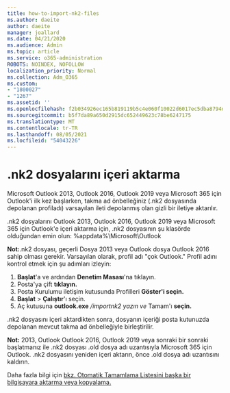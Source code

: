 ```yaml
---
title: how-to-import-nk2-files
ms.author: daeite
author: daeite
manager: joallard
ms.date: 04/21/2020
ms.audience: Admin
ms.topic: article
ms.service: o365-administration
ROBOTS: NOINDEX, NOFOLLOW
localization_priority: Normal
ms.collection: Adm_O365
ms.custom:
- "1800027"
- "1267"
ms.assetid: ''
ms.openlocfilehash: f2b034926ec165b819119b5c4e060f10022d6017ec5dba8794d18ee3e96c709a
ms.sourcegitcommit: b5f7da89a650d2915dc652449623c78be6247175
ms.translationtype: MT
ms.contentlocale: tr-TR
ms.lasthandoff: 08/05/2021
ms.locfileid: "54043226"
---
```

# <a name="how-to-import-nk2-files"></a>.nk2 dosyalarını içeri aktarma 

Microsoft Outlook 2013, Outlook 2016, Outlook 2019 veya Microsoft 365 için Outlook'i ilk kez başlarken, takma ad önbelleğiniz (.nk2 dosyasında depolanan profiladı) varsayılan ileti depolanmış olan gizli bir iletiye aktarılır. 

.nk2 dosyalarını Outlook 2013, Outlook 2016, Outlook 2019 veya Microsoft 365 için Outlook'e içeri aktarma için, .nk2 dosyasının şu klasörde olduğundan emin olun: %appdata%\Microsoft\Outlook

**Not:**.nk2 dosyası, geçerli Dosya 2013 veya Outlook dosya Outlook 2016 sahip olması gerekir. Varsayılan olarak, profil adı "çok Outlook." Profil adını kontrol etmek için şu adımları izleyin: 
1. **Başlat**'a ve ardından **Denetim Masası**'na tıklayın.
2. Posta'ya çift **tıklayın.**
3. Posta Kurulumu iletişim kutusunda Profilleri **Göster'i seçin.**
4. **Başlat** > **Çalıştır**'ı seçin.
5. Aç kutusuna **outlook.exe** */importnk2 yazın ve* Tamam'ı **seçin.** 

.nk2 dosyasını içeri aktardikten sonra, dosyanın içeriği posta kutunuzda depolanan mevcut takma ad önbelleğiyle birleştirilir.

**Not:** 2013, Outlook Outlook 2016, Outlook 2019 veya sonraki bir sonraki başlatmanız ile .nk2 dosyası .old dosya adı uzantısıyla Microsoft 365 için Outlook. .nk2 dosyasını yeniden içeri aktarın, önce .old dosya adı uzantısını kaldırın.

Daha fazla bilgi için [bkz. Otomatik Tamamlama Listesini başka bir bilgisayara aktarma veya kopyalama.](https://support.microsoft.com/help/2806550/how-to-import-nk2-files-into-outlook%)